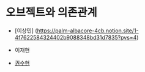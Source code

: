 # 오브젝트와 의존관계

- [이상민] (https://palm-albacore-4cb.notion.site/1-4f7622584324402b9088348bd31d7835?pvs=4)

- 이재현

- [권수현](https://github.com/GDSC-KNU/3rd-study-backend-2/files/12736869/1.pdf)
